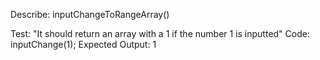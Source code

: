 Describe: inputChangeToRangeArray()

Test: "It should return an array with a 1 if the number 1 is inputted"
Code: inputChange(1);
Expected Output: 1


